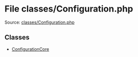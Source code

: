 File classes/Configuration.php
=========

Source: [classes/Configuration.php](https://github.com/PrestaShop/PrestaShop/blob/1.5.0.5/classes/Configuration.php)


Classes
-------

* [ConfigurationCore](class.ConfigurationCore.md)

